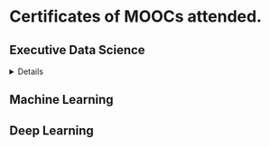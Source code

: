 # Certificates of MOOCs attended.

## Executive Data Science
<details>

  <details>
  ### Building a data Science Team

  Lecture materials and related reading
    About your instructor: 
    https://docs.google.com/presentation/d/1KstJuGxyn4gEFBL-jLqDzX9iHSYKjtEldj8wXOP6558/edit?usp=sharing

    The data team
    https://docs.google.com/presentation/d/1vj0kUQkQMHo4jlpnHanq9gZyEWBQTdZNX7HWscIu9p8/edit?usp=sharing

    When do you need data science?
    https://docs.google.com/presentation/d/1RTI9ORlLPT5WliHKqQWtwC-Ge4WujhkTulT6tss4Qs0/edit?usp=sharing

    Related reading:
    http://simplystatistics.org/
    http://101.datascience.community/2014/07/08/data-scientist-vs-data-engineer/

  #############

    Data Scientist Qualifications and Skills
    https://docs.google.com/presentation/d/1b_TOhtW47_g8MifdprZbRN7jj73Ao0akgihDfaF6DwI/edit?usp=sharing

    Data Engineer Qualifications and Skills
    https://docs.google.com/presentation/d/1dh4y-iuKlY67dg_tbbBCUiYqHSRI8uTngOSMOBI9Yag/edit?usp=sharing

    Data Science Manager Qualifications and Skills
    https://docs.google.com/presentation/d/1zcvzzkAZun_K8FkvKGGxboJnHomXgFonJraoJfjXdVI/edit?usp=sharing

  ##############

    Where to find the data team?
    https://docs.google.com/presentation/d/1_lrS0HnFA9obg8Q8nirhsjfyMGBf1klEP_Wa1p27BBs/edit?usp=sharing

    Interviewing for data science
    https://docs.google.com/presentation/d/1srI6OXFp2lHtMBSxw7qBpKl3J9Buv9IGrbnKfxzaMl4/edit?usp=sharing

    Related reading
    http://www.quora.com/How-does-Airbnb-hire-data-scientists
    http://qz.com/378228/google-is-over-those-ridiculous-brainteasers-but-some-employees-didnt-get-the-memo/

  ##############

    Onboarding the data science team
    https://docs.google.com/presentation/d/1Mp9zRMm-OfIPwm6jMX6dcDcW7TjAEZmQBpSnTaLoaRc/edit?usp=sharing

    Managing the data science team
    https://docs.google.com/presentation/d/1gIEgb20y-D9CBBXDR-XCZj9KooOWRKnQoFDXdlBHT4M/edit?usp=sharing

    Evaluating success
    https://docs.google.com/presentation/d/1NKsHqQyynJyB6CAofz3aZlZGJQQaWtp4Cx8AMFU2F68/edit?usp=sharing

    Related Reading
    https://hbr.org/2013/09/nate-silver-on-finding-a-mentor-teaching-yourself-statistics-and-not-settling-in-your-career/
    https://hbr.org/2013/03/know-the-difference-between-yo/

  ###############

    Embedded teams versus dedicated groups
    https://docs.google.com/presentation/d/1OvkQBuLJFqmHfk9SzBzRpU2zbImrK7c-Wxa5aw_gsVs/edit?usp=sharing

    How does data science relate to other groups
    https://docs.google.com/presentation/d/1kYo2oF8tru0DCzwaTRA8hREHeZrN0Z6eT6jcd8pyueM/edit?usp=sharing

    Empowering others to use data
    https://docs.google.com/presentation/d/16h7MdfgF3tZXAHEcDD26ejp7F9dOQoFGKE4W5rJ_2M0/edit#slide=id.g484b925ea_01

    Related reading
    https://www.youtube.com/watch?v=7B3n-5atLxM
    http://shiny.rstudio.com/gallery/
    http://venturebeat.com/2015/06/30/how-we-scaled-data-science-to-all-sides-of-airbnb-over-5-years-of-hypergrowth/

  #################
    Common internal difficulties
    https://docs.google.com/presentation/d/1QiZpEOrFeKUVHqvPR43R1ehrbN9qk7Xi76_vmlw92ks/edit?usp=sharing

    Common interaction difficulties
    https://docs.google.com/presentation/d/1zdJ7gcXvX4IS82epEWZSSlaF-34OqeTAtBRqh6kPhr8/edit?usp=sharing

    Related Reading
    http://simplystatistics.org/2015/06/08/im-a-data-scientist-mind-if-i-do-surgery-on-your-heart/
    http://simplystatistics.org/2013/10/08/the-care-and-feeding-of-the-biostatistician/
    http://simplystatistics.org/2013/10/09/the-care-and-feeding-of-your-scientist-collaborator/
    http://simplystatistics.org/2015/03/17/data-science-done-well-looks-easy-and-that-is-a-big-problem-for-data-scientists/

  ##############

    Course Wrap-up
    https://docs.google.com/presentation/d/1NYPONB9ibxmkkFIxVNExe_LjMPnM5dYd0LulnyWjkKM/edit?usp=sharing

    Related Reading
    https://www.coursera.org/specializations/executive-data-science
    https://www.coursera.org/specializations/jhudatascience
  </details>
  
</details>

## Machine Learning 

## Deep Learning 
